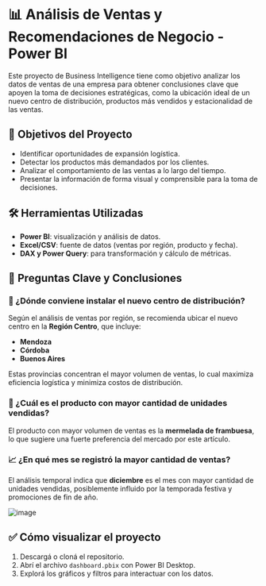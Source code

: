 # 📊 Análisis de Ventas y Recomendaciones de Negocio - Power BI

Este proyecto de Business Intelligence tiene como objetivo analizar los datos de ventas de una empresa para obtener conclusiones clave que apoyen la toma de decisiones estratégicas, como la ubicación ideal de un nuevo centro de distribución, productos más vendidos y estacionalidad de las ventas.

## 🚀 Objetivos del Proyecto

- Identificar oportunidades de expansión logística.
- Detectar los productos más demandados por los clientes.
- Analizar el comportamiento de las ventas a lo largo del tiempo.
- Presentar la información de forma visual y comprensible para la toma de decisiones.

## 🛠️ Herramientas Utilizadas

- **Power BI**: visualización y análisis de datos.
- **Excel/CSV**: fuente de datos (ventas por región, producto y fecha).
- **DAX y Power Query**: para transformación y cálculo de métricas.

## 📌 Preguntas Clave y Conclusiones

### 📍 ¿Dónde conviene instalar el nuevo centro de distribución?

Según el análisis de ventas por región, se recomienda ubicar el nuevo centro en la **Región Centro**, que incluye:

- **Mendoza**
- **Córdoba**
- **Buenos Aires**

Estas provincias concentran el mayor volumen de ventas, lo cual maximiza eficiencia logística y minimiza costos de distribución.

### 🥇 ¿Cuál es el producto con mayor cantidad de unidades vendidas?

El producto con mayor volumen de ventas es la **mermelada de frambuesa**, lo que sugiere una fuerte preferencia del mercado por este artículo.

### 📈 ¿En qué mes se registró la mayor cantidad de ventas?

El análisis temporal indica que **diciembre** es el mes con mayor cantidad de unidades vendidas, posiblemente influido por la temporada festiva y promociones de fin de año.

![image](https://github.com/user-attachments/assets/f127f12a-9859-4320-b7e9-fd58fc10dc3f)

## ✅ Cómo visualizar el proyecto

1. Descargá o cloná el repositorio.
2. Abrí el archivo `dashboard.pbix` con Power BI Desktop.
3. Explorá los gráficos y filtros para interactuar con los datos.


